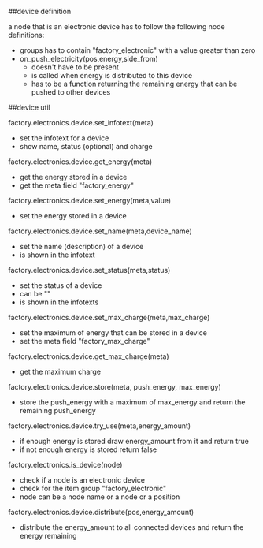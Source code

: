 ##device definition

a node that is an electronic device has to follow the following node definitions:
* groups has to contain "factory_electronic" with a value greater than zero
* on_push_electricity(pos,energy,side_from)
  * doesn't have to be present
  * is called when energy is distributed to this device
  * has to be a function returning the remaining energy that can be pushed to other devices

##device util

factory.electronics.device.set_infotext(meta)
* set the infotext for a device
* show name, status (optional) and charge

factory.electronics.device.get_energy(meta)
* get the energy stored in a device
* get the meta field "factory_energy"

factory.electronics.device.set_energy(meta,value)
* set the energy stored in a device

factory.electronics.device.set_name(meta,device_name)
* set the name (description) of a device
* is shown in the infotext

factory.electronics.device.set_status(meta,status)
* set the status of a device
* can be ""
* is shown in the infotexts

factory.electronics.device.set_max_charge(meta,max_charge)
* set the maximum of energy that can be stored in a device
* set the meta field "factory_max_charge"

factory.electronics.device.get_max_charge(meta)
* get the maximum charge

factory.electronics.device.store(meta, push_energy, max_energy)
* store the push_energy with a maximum of max_energy and return the remaining push_energy

factory.electronics.device.try_use(meta,energy_amount)
* if enough energy is stored draw energy_amount from it and return true
* if not enough energy is stored return false

factory.electronics.is_device(node)
* check if a node is an electronic device
* check for the item group "factory_electronic"
* node can be a node name or a node or a position

factory.electronics.device.distribute(pos,energy_amount)
* distribute the energy_amount to all connected devices and return the energy remaining
